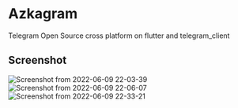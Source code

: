 # Azkagram

Telegram Open Source cross platform on flutter and telegram_client

## Screenshot
![Screenshot from 2022-06-09 22-03-39](https://user-images.githubusercontent.com/82513502/172880974-7bd13318-7934-4bca-acfb-911da5982ba5.png)
![Screenshot from 2022-06-09 22-06-07](https://user-images.githubusercontent.com/82513502/172880794-3eae08b8-3e55-40ed-8300-9427dd291118.png)
![Screenshot from 2022-06-09 22-33-21](https://user-images.githubusercontent.com/82513502/172886624-396dd4e3-9eff-4a06-af80-5fa5df5b4a32.png)
